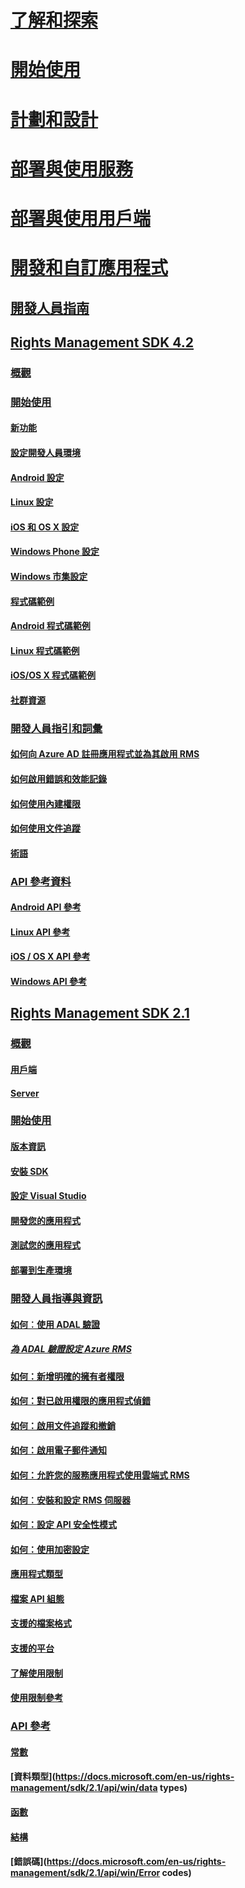 # [了解和探索](/rights-management/understand-explore/azure-rights-management)
# [開始使用](/rights-management/get-started/requirements-azure-rms)
# [計劃和設計](/rights-management/plan-design/deployment-roadmap)
# [部署與使用服務](/rights-management/deploy-use/activate-service)
# [部署與使用用戶端](/rights-management/rms-client/use-client)
# [開發和自訂應用程式](developers-guide.md)
## [開發人員指南](developers-guide.md)
## [Rights Management SDK 4.2](active-directory-rights-management-services-multi-platform-thin-client-sdk-portal.md)
### [概觀](overview.md)
### [開始使用](get-started.md)
#### [新功能](release-notes.md)
#### [設定開發人員環境](setup-Developer-environment.md)
#### [Android 設定](android-sdk.md)
#### [Linux 設定](linux-setup.md)
#### [iOS 和 OS X 設定](ios-sdk.md)
#### [Windows Phone 設定](windows-phone-apps.md)
#### [Windows 市集設定](winrt-sdk.md)
#### [程式碼範例](code-examples.md)
#### [Android 程式碼範例](android-code.md)
#### [Linux 程式碼範例](linux-c-code-examples.md)
#### [iOS/OS X 程式碼範例](ios-os-x-code-examples.md)
#### [社群資源](community-resources.md)
### [開發人員指引和詞彙](core-concepts.md)
#### [如何向 Azure AD 註冊應用程式並為其啟用 RMS](authentication-integration.md)
#### [如何啟用錯誤和效能記錄](enabling-logging.md)
#### [如何使用內建權限](built-in-rights-usage-restriction-reference.md)
#### [如何使用文件追蹤](how-to-use-document-tracking.md)
#### [術語](terms.md)
### [API 參考資料](api-reference-4-2.md)
#### [Android API 參考](android-namespaces.md)
#### [Linux API 參考](linux-c-api-reference.md)
#### [iOS / OS X API 參考](/rights-management/sdk/4.2/api/iOS/iOS)
#### [Windows API 參考](/rights-management/sdk/4.2/api/winrt/Microsoft.RightsManagement)
## [Rights Management SDK 2.1](microsoft-information-protection-and-control-client-portal.md)
### [概觀](ad-rms-overview.md)
#### [用戶端](ad-rms-client.md)
#### [Server](ad-rms-server.md)
### [開始使用](getting-started-with-ad-rms-2-0.md)
#### [版本資訊](release-notes-rtm.md)
#### [安裝 SDK](install-the-rms-sdk.md)
#### [設定 Visual Studio](how-to-configure-a-visual-studio-project-to-use-the-ad-rms-sdk-2-0.md)
#### [開發您的應用程式](developing-your-application.md)
#### [測試您的應用程式](how-to-set-up-your-test-environment.md)
#### [部署到生產環境](deploying-your-application.md)
### [開發人員指導與資訊](Developer-notes.md)
#### [如何︰使用 ADAL 驗證](how-to-use-adal-authentication.md)
##### [為 ADAL 驗證設定 Azure RMS](adal-auth.md)
#### [如何：新增明確的擁有者權限](add-explicit-owner-rights.md)
#### [如何：對已啟用權限的應用程式偵錯](debugging-applications-that-use-ad-rms.md)
#### [如何：啟用文件追蹤和撤銷](tracking-content.md)
#### [如何：啟用電子郵件通知](how-to-enable-email-notification.md)
#### [如何：允許您的服務應用程式使用雲端式 RMS](how-to-use-file-api-with-aadrm-cloud.md)
#### [如何︰安裝和設定 RMS 伺服器](how-to-install-and-configure-an-rms-server.md)
#### [如何：設定 API 安全性模式](setting-the-api-security-mode-api-mode.md)
#### [如何：使用加密設定](working-with-encryption.md)
#### [應用程式類型](application-types.md)
#### [檔案 API 組態](file-api-configuration.md)
#### [支援的檔案格式](supported-file-formats.md)
#### [支援的平台](supported-platforms.md)
#### [了解使用限制](understanding-usage-restrictions.md)
#### [使用限制參考](usage-restriction-reference.md)
### [API 參考](api-reference-2-1.md)
#### [常數](https://docs.microsoft.com/en-us/rights-management/sdk/2.1/api/win/constants)
#### [資料類型](https://docs.microsoft.com/en-us/rights-management/sdk/2.1/api/win/data types)
#### [函數](https://docs.microsoft.com/en-us/rights-management/sdk/2.1/api/win/functions)
#### [結構](https://docs.microsoft.com/en-us/rights-management/sdk/2.1/api/win/structures)
#### [錯誤碼](https://docs.microsoft.com/en-us/rights-management/sdk/2.1/api/win/Error codes)


<!--HONumber=Jun16_HO4-->


